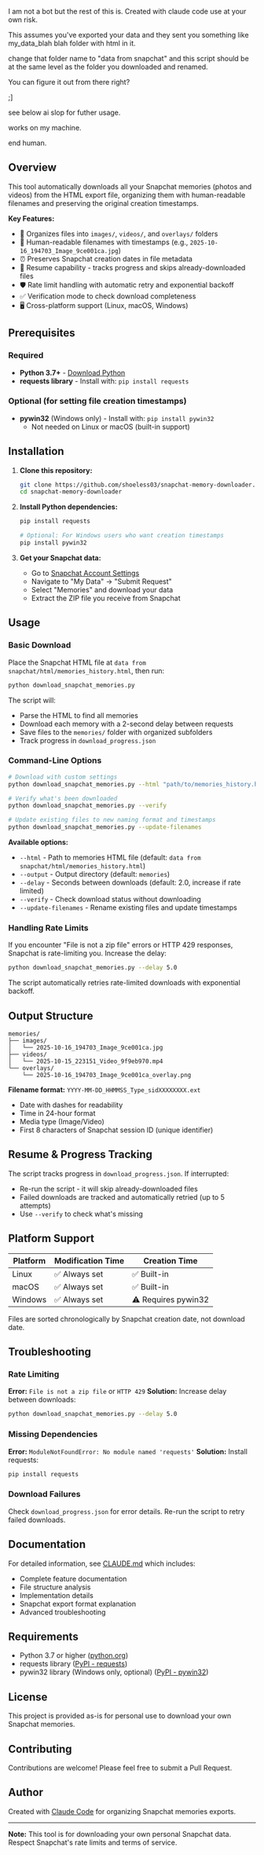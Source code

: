 
I am not a bot but the rest of this is. Created with claude code use at your own risk.

This assumes you've exported your data and they sent you something like my_data_blah blah folder with html in it.

change that folder name to "data from snapchat" and this script should be at the same level as the folder you downloaded and renamed.

You can figure it out from there right? 

;] 

see below ai slop for futher usage.

works on my machine.
 
end human.

## Overview

This tool automatically downloads all your Snapchat memories (photos and videos) from the HTML export file, organizing them with human-readable filenames and preserving the original creation timestamps.

**Key Features:**
- 📁 Organizes files into `images/`, `videos/`, and `overlays/` folders
- 📅 Human-readable filenames with timestamps (e.g., `2025-10-16_194703_Image_9ce001ca.jpg`)
- ⏰ Preserves Snapchat creation dates in file metadata
- 🔄 Resume capability - tracks progress and skips already-downloaded files
- 🛡️ Rate limit handling with automatic retry and exponential backoff
- ✅ Verification mode to check download completeness
- 🖥️ Cross-platform support (Linux, macOS, Windows)

## Prerequisites

### Required
- **Python 3.7+** - [Download Python](https://www.python.org/downloads/)
- **requests library** - Install with: `pip install requests`

### Optional (for setting file creation timestamps)
- **pywin32** (Windows only) - Install with: `pip install pywin32`
  - Not needed on Linux or macOS (built-in support)

## Installation

1. **Clone this repository:**
   ```bash
   git clone https://github.com/shoeless03/snapchat-memory-downloader.git
   cd snapchat-memory-downloader
   ```

2. **Install Python dependencies:**
   ```bash
   pip install requests

   # Optional: For Windows users who want creation timestamps
   pip install pywin32
   ```

3. **Get your Snapchat data:**
   - Go to [Snapchat Account Settings](https://accounts.snapchat.com/)
   - Navigate to "My Data" → "Submit Request"
   - Select "Memories" and download your data
   - Extract the ZIP file you receive from Snapchat

## Usage

### Basic Download

Place the Snapchat HTML file at `data from snapchat/html/memories_history.html`, then run:

```bash
python download_snapchat_memories.py
```

The script will:
- Parse the HTML to find all memories
- Download each memory with a 2-second delay between requests
- Save files to the `memories/` folder with organized subfolders
- Track progress in `download_progress.json`

### Command-Line Options

```bash
# Download with custom settings
python download_snapchat_memories.py --html "path/to/memories_history.html" --output "my_memories" --delay 3.0

# Verify what's been downloaded
python download_snapchat_memories.py --verify

# Update existing files to new naming format and timestamps
python download_snapchat_memories.py --update-filenames
```

**Available options:**
- `--html` - Path to memories HTML file (default: `data from snapchat/html/memories_history.html`)
- `--output` - Output directory (default: `memories`)
- `--delay` - Seconds between downloads (default: 2.0, increase if rate limited)
- `--verify` - Check download status without downloading
- `--update-filenames` - Rename existing files and update timestamps

### Handling Rate Limits

If you encounter "File is not a zip file" errors or HTTP 429 responses, Snapchat is rate-limiting you. Increase the delay:

```bash
python download_snapchat_memories.py --delay 5.0
```

The script automatically retries rate-limited downloads with exponential backoff.

## Output Structure

```
memories/
├── images/
│   └── 2025-10-16_194703_Image_9ce001ca.jpg
├── videos/
│   └── 2025-10-15_223151_Video_9f9eb970.mp4
└── overlays/
    └── 2025-10-16_194703_Image_9ce001ca_overlay.png
```

**Filename format:** `YYYY-MM-DD_HHMMSS_Type_sidXXXXXXXX.ext`
- Date with dashes for readability
- Time in 24-hour format
- Media type (Image/Video)
- First 8 characters of Snapchat session ID (unique identifier)

## Resume & Progress Tracking

The script tracks progress in `download_progress.json`. If interrupted:
- Re-run the script - it will skip already-downloaded files
- Failed downloads are tracked and automatically retried (up to 5 attempts)
- Use `--verify` to check what's missing

## Platform Support

| Platform | Modification Time | Creation Time |
|----------|------------------|---------------|
| Linux    | ✅ Always set     | ✅ Built-in   |
| macOS    | ✅ Always set     | ✅ Built-in   |
| Windows  | ✅ Always set     | ⚠️ Requires pywin32 |

Files are sorted chronologically by Snapchat creation date, not download date.

## Troubleshooting

### Rate Limiting
**Error:** `File is not a zip file` or `HTTP 429`
**Solution:** Increase delay between downloads:
```bash
python download_snapchat_memories.py --delay 5.0
```

### Missing Dependencies
**Error:** `ModuleNotFoundError: No module named 'requests'`
**Solution:** Install requests:
```bash
pip install requests
```

### Download Failures
Check `download_progress.json` for error details. Re-run the script to retry failed downloads.

## Documentation

For detailed information, see [CLAUDE.md](CLAUDE.md) which includes:
- Complete feature documentation
- File structure analysis
- Implementation details
- Snapchat export format explanation
- Advanced troubleshooting

## Requirements

- Python 3.7 or higher ([python.org](https://www.python.org/))
- requests library ([PyPI - requests](https://pypi.org/project/requests/))
- pywin32 library (Windows only, optional) ([PyPI - pywin32](https://pypi.org/project/pywin32/))

## License

This project is provided as-is for personal use to download your own Snapchat memories.

## Contributing

Contributions are welcome! Please feel free to submit a Pull Request.

## Author

Created with [Claude Code](https://claude.com/claude-code) for organizing Snapchat memories exports.

---

**Note:** This tool is for downloading your own personal Snapchat data. Respect Snapchat's rate limits and terms of service.
